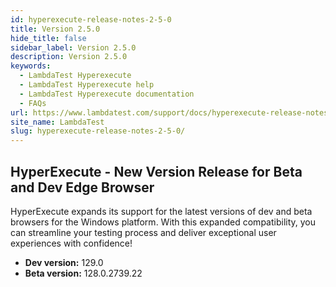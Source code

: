 ```yaml
---
id: hyperexecute-release-notes-2-5-0
title: Version 2.5.0
hide_title: false
sidebar_label: Version 2.5.0
description: Version 2.5.0
keywords:
  - LambdaTest Hyperexecute
  - LambdaTest Hyperexecute help
  - LambdaTest Hyperexecute documentation
  - FAQs
url: https://www.lambdatest.com/support/docs/hyperexecute-release-notes-2-5-0/
site_name: LambdaTest
slug: hyperexecute-release-notes-2-5-0/
---
```


<script type="application/ld+json"
      dangerouslySetInnerHTML={{ __html: JSON.stringify({
       "@context": "https://schema.org",
        "@type": "BreadcrumbList",
        "itemListElement": [{
          "@type": "ListItem",
          "position": 1,
          "name": "Home",
          "item": "https://www.lambdatest.com"
        },{
          "@type": "ListItem",
          "position": 2,
          "name": "Support",
          "item": "https://www.lambdatest.com/support/docs/"
        },{
          "@type": "ListItem",
          "position": 3,
          "name": "Version",
          "item": "https://www.lambdatest.com/support/docs/hyperexecute-release-notes-2-5-0/"
        }]
      })
    }}
></script>

## HyperExecute - New Version Release for Beta and Dev Edge Browser 
HyperExecute expands its support for the latest versions of dev and beta browsers for the Windows platform. With this expanded compatibility, you can streamline your testing process and deliver exceptional user experiences with confidence!

- **Dev version:** 129.0
- **Beta version:** 128.0.2739.22